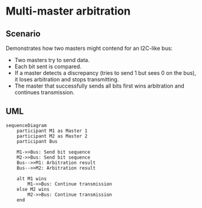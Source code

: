 # Multi-master arbitration

## Scenario
Demonstrates how two masters might contend for an I2C-like bus:
- Two masters try to send data.
- Each bit sent is compared.
- If a master detects a discrepancy (tries to send 1 but sees 0 on the bus), it loses arbitration and stops transmitting.
- The master that successfully sends all bits first wins arbitration and continues transmission.

## UML

```mermaid
sequenceDiagram
    participant M1 as Master 1
    participant M2 as Master 2
    participant Bus

    M1->>Bus: Send bit sequence
    M2->>Bus: Send bit sequence
    Bus-->>M1: Arbitration result
    Bus-->>M2: Arbitration result

    alt M1 wins
        M1->>Bus: Continue transmission
    else M2 wins
        M2->>Bus: Continue transmission
    end
```